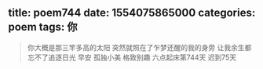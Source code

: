 title: poem744
date: 1554075865000
categories: poem
tags: 你
---
> 你大概是那三竿多高的太阳
突然就照在了乍梦还醒的我的身旁
让我余生都忘不了追逐日光
早安
孤独小美
格致别趣
六点起床第744天 迟到75天